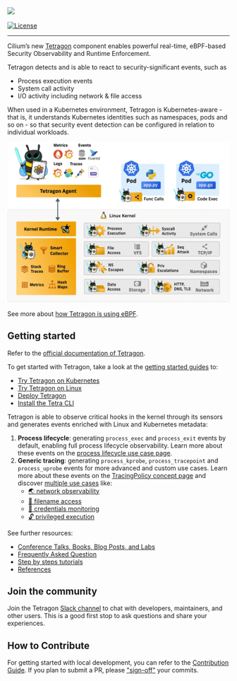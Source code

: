 <a href="https://tetragon.cilium.io">
  <picture>
    <source media="(prefers-color-scheme: light)" srcset="https://github.com/cilium/tetragon/releases/download/tetragon-cli/logo.png" width="400">
    <img src="https://github.com/cilium/tetragon/releases/download/tetragon-cli/logo-dark.png" width="400">
  </picture>
</a>

[![License](https://img.shields.io/badge/License-Apache_2.0-blue.svg)](https://opensource.org/licenses/Apache-2.0)

---

Cilium’s new [Tetragon](https://tetragon.cilium.io) component enables powerful
real-time, eBPF-based Security Observability and Runtime Enforcement.

Tetragon detects and is able to react to security-significant events, such as

- Process execution events
- System call activity
- I/O activity including network & file access

When used in a Kubernetes environment, Tetragon is Kubernetes-aware - that is,
it understands Kubernetes identities such as namespaces, pods and so on - so
that security event detection can be configured in relation to individual
workloads.

[![Tetragon Overview Diagram](https://github.com/cilium/tetragon/blob/main/docs/static/images/smart_observability.png)](https://tetragon.cilium.io/docs/overview/)

See more about [how Tetragon is using eBPF](https://tetragon.cilium.io/docs/overview#functionality-overview).

## Getting started

Refer to the [official documentation of Tetragon](https://tetragon.cilium.io/docs/).

To get started with Tetragon, take a look at the [getting started
guides](https://tetragon.cilium.io/docs/getting-started/) to:
- [Try Tetragon on Kubernetes](https://tetragon.cilium.io/docs/getting-started/kubernetes-quickstart-guide/)
- [Try Tetragon on Linux](https://tetragon.cilium.io/docs/getting-started/try-tetragon-linux/)
- [Deploy Tetragon](https://tetragon.cilium.io/docs/getting-started/deployment/)
- [Install the Tetra CLI](https://tetragon.cilium.io/docs/getting-started/install-tetra-cli/)

Tetragon is able to observe critical hooks in the kernel through its sensors
and generates events enriched with Linux and Kubernetes metadata:
1. **Process lifecycle**: generating `process_exec` and `process_exit` events
   by default, enabling full process lifecycle observability. Learn more about
   these events on the [process lifecycle use case page](https://tetragon.cilium.io/docs/use-cases/process-lifecycle/).
1. **Generic tracing**: generating `process_kprobe`, `process_tracepoint` and
   `process_uprobe` events for more advanced and custom use cases. Learn more
   about these events on the [TracingPolicy concept page](https://tetragon.cilium.io/docs/concepts/tracing-policy/)
   and discover [multiple use cases](https://tetragon.cilium.io/docs/use-cases/) like:
   - [🌏 network observability](https://tetragon.cilium.io/docs/use-cases/network-observability/)
   - [📂 filename access](https://tetragon.cilium.io/docs/use-cases/filename-access/)
   - [🔑 credentials monitoring](https://tetragon.cilium.io/docs/use-cases/linux-process-credentials/)
   - [🔓 privileged execution](https://tetragon.cilium.io/docs/use-cases/process-lifecycle/privileged-execution/)

See further resources:
- [Conference Talks, Books, Blog Posts, and Labs](https://tetragon.cilium.io/docs/resources/)
- [Frequently Asked Question](https://tetragon.cilium.io/docs/faq/)
- [Step by steps tutorials](https://tetragon.cilium.io/docs/tutorials/)
- [References](https://tetragon.cilium.io/docs/reference/)

## Join the community

Join the Tetragon [Slack channel](https://cilium.herokuapp.com/) to chat with
developers, maintainers, and other users. This is a good first stop to ask
questions and share your experiences.

## How to Contribute

For getting started with local development, you can refer to the
[Contribution Guide](https://tetragon.cilium.io/docs/contribution-guide/). If
you plan to submit a PR, please ["sign-off"](https://tetragon.cilium.io/docs/contribution-guide/developer-certificate-of-origin/)
your commits.

